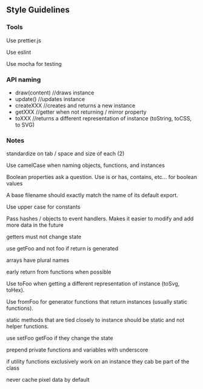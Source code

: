 ## Style Guidelines

### Tools

Use prettier.js

Use eslint

Use mocha for testing

### API naming

- draw(content) //draws instance
- update() //updates instance
- createXXX //creates and returns a new instance
- getXXX //getter when not returning / mirror property
- toXXX //returns a different representation of instance (toString, toCSS, to
  SVG)

### Notes

standardize on tab / space and size of each (2)

Use camelCase when naming objects, functions, and instances

Boolean properties ask a question. Use is or has, contains, etc... for boolean
values

A base filename should exactly match the name of its default export.

Use upper case for constants

Pass hashes / objects to event handlers. Makes it easier to modify and add more
data in the future

getters must not change state

use getFoo and not foo if return is generated

arrays have plural names

early return from functions when possible

Use toFoo when getting a different representation of instance (toSvg, toHex).

Use fromFoo for generator functions that return instances (usually static
functions).

static methods that are tied closely to instance should be static and not helper
functions.

use setFoo getFoo if they change the state

prepend private functions and variables with underscore

if utility functions exclusively work on an instance they cab be part of the
class

never cache pixel data by default
